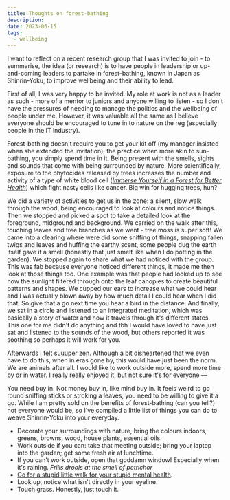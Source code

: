 ```yaml
---
title: Thoughts on forest-bathing
description:
date: 2023-06-15
tags:
  - wellbeing
---
```


I want to reflect on a recent research group that I was invited to join - to summarise, the idea (or research) is to have people in leadership or up-and-coming leaders to partake in forest-bathing, known in Japan as <span lang="ja">Shinrin-Yoku</span>, to improve wellbeing and their ability to lead.

First of all, I was very happy to be invited. My role at work is not as a leader as such - more of a mentor to juniors and anyone willing to listen - so I don't have the pressures of needing to manage the politics and the wellbeing of people under me. However, it was valuable all the same as I believe everyone should be encouraged to tune in to nature on the reg (especially people in the IT industry).

Forest-bathing doesn't require you to get your kit off (my manager insisted when she extended the invitation), the practice when more akin to sun-bathing, you simply spend time in it. Being present with the smells, sights and sounds that come with being surrounded by nature. More scientifically, exposure to the phytocides released by trees increases the number and activity of a type of white blood cell (<cite>[Immerse Yourself in a Forest for Better Health](https://www.dec.ny.gov/lands/90720.html)</cite>) which fight nasty cells like cancer. Big win for hugging trees, huh?

We did a variety of activities to get us in the zone: a silent, slow walk through the wood, being encouraged to look at colours and notice things. Then we stopped and picked a spot to take a detailed look at the foreground, midground and background. We carried on the walk after this, touching leaves and tree branches as we went - tree moss is super soft! We came into a clearing where were did some sniffing of things, snapping fallen twigs and leaves and huffing the earthy scent, some people dug the earth itself gave it a smell (honestly that just smelt like when I do potting in the garden). We stopped again to share what we had noticed with the group. This was fab because everyone noticed different things, it made me then look at those things too. One example was that people had looked up to see how the sunlight filtered through onto the leaf canopies to create beautiful patterns and shapes. We cupped our ears to increase what we could hear and I was actually blown away by how much detail I could hear when I did that. So give that a go next time you hear a bird in the distance. And finally, we sat in a circle and listened to an integrated meditation, which was basically a story of water and how it travels through it's different states. This one for me didn't do anything and tbh I would have loved to have just sat and listened to the sounds of the wood, but others reported it was soothing so perhaps it will work for you.

Afterwards I felt suuuper zen. Although a bit disheartened that we even have to do this, when in eras gone by, this would have just been the norm. We are animals after all. I would like to work outside more, spend more time by or in water. I really really enjoyed it, but not sure it's for everyone &mdash;

You need buy in. Not money buy in, like mind buy in. It feels weird to go round sniffing sticks or stroking a leaves, you need to be willing to give it a go. While I am pretty sold on the benefits of forest-bathing (can you tell?) not everyone would be, so I've compiled a little list of things you can do to weave <span lang="ja">Shinrin-Yoku</span> into your everyday.

- Decorate your surroundings with nature, bring the colours indoors, greens, browns, wood, house plants, essential oils.
- Work outside if you can: take that meeting outside; bring your laptop into the garden; get some fresh air at lunchtime. 
- If you can't work outside, open that goddamn window! Especially when it's raining. *Frills drools at the smell of petrichor*
- [Go for a stupid little walk for your stupid mental health](https://www.youtube.com/shorts/YLveBiwn3RY).
- Look up, notice what isn't directly in your eyeline.
- Touch grass. Honestly, just touch it.
